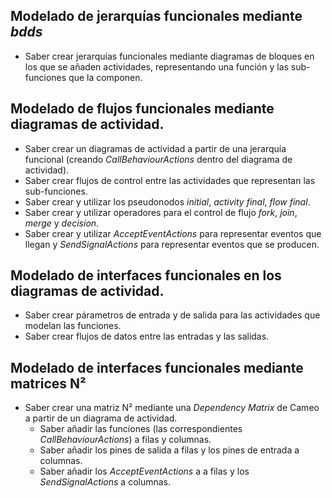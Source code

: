 ##  Modelado de jerarquías funcionales mediante *bdds*
* Saber crear jerarquías funcionales mediante diagramas de bloques en los que se añaden actividades, representando una función y las sub-funciones que la componen.  

## Modelado de flujos funcionales mediante diagramas de actividad. 
* Saber crear un diagramas de actividad a partir de una jerarquía funcional (creando *CallBehaviourActions* dentro del diagrama de actividad). 
* Saber crear flujos de control entre las actividades que representan las sub-funciones. 
* Saber crear y utilizar los pseudonodos *initial*, *activity final*, *flow final*. 
* Saber crear y utilizar operadores para el control de flujo *fork*, *join*, *merge* y *decision*.
* Saber crear y utilizar *AcceptEventActions* para representar eventos que llegan y *SendSignalActions* para representar eventos que se producen.  

## Modelado de interfaces funcionales en los diagramas de actividad. 
* Saber crear párametros de entrada y de salida para las actividades que modelan las funciones. 
* Saber crear flujos de datos entre las entradas y las salidas. 

## Modelado de interfaces funcionales mediante matrices N²
* Saber crear una matriz N² mediante una *Dependency Matrix* de Cameo a partir de un diagrama de actividad. 
  * Saber añadir las funciones (las correspondientes *CallBehaviourActions*) a filas y columnas.
  * Saber añadir los pines de salida a filas y los pines de entrada a columnas.
  * Saber añadir los *AcceptEventActions* a a filas y los *SendSignalActions* a columnas.   
